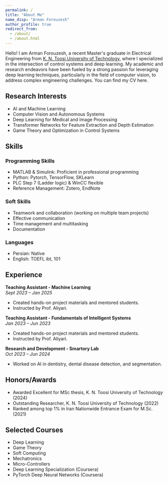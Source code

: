 ```yaml
---
permalink: /
title: "About Me"
name_disp: "Arman Forouzesh"
author_profile: true
redirect_from: 
  - /about/
  - /about.html
---
```


Hello! I am Arman Forouzesh, a recent Master's graduate in Electrical Engineering from [K. N. Toosi University of Technology](https://en.kntu.ac.ir/), where I specialized in the intersection of control systems and deep learning. My academic and research endeavors have been fueled by a strong passion for leveraging deep learning techniques, particularly in the field of computer vision, to address complex engineering challenges. You can find my CV here.

## Research Interests
- AI and Machine Learning
- Computer Vision and Autonomous Systems
- Deep Learning for Medical and Image Processing
- Transformer Networks for Feature Extraction and Depth Estimation
- Game Theory and Optimization in Control Systems

## Skills
### Programming Skills
- MATLAB & Simulink: Proficient in professional programming
- Python: Pytorch, TensorFlow, SKLearn
- PLC Step 7 (Ladder logic) & WinCC flexible
- Reference Management: Zotero, EndNote

### Soft Skills
- Teamwork and collaboration (working on multiple team projects)
- Effective communication
- Time management and multitasking
- Documentation

### Languages
- Persian: Native
- English: TOEFL ibt, 101

## Experience

**Teaching Assistant - Machine Learning**  
*Sept 2023 – Jan 2025*  
- Created hands-on project materials and mentored students.  
- Instructed by Prof. Aliyari.

**Teaching Assistant - Fundamentals of Intelligent Systems**  
*Jan 2023 – Jun 2023*  
- Created hands-on project materials and mentored students.  
- Instructed by Prof. Aliyari.

**Research and Development - Smartory Lab**  
*Oct 2023 – Jun 2024*  
- Worked on AI in dentistry, dental disease detection, and segmentation.

## Honors/Awards
- Awarded Excellent for MSc thesis, K. N. Toosi University of Technology (2024)
- Outstanding Researcher, K. N. Toosi University of Technology (2022)
- Ranked among top 1% in Iran Nationwide Entrance Exam for M.Sc. (2021)

## Selected Courses
- Deep Learning
- Game Theory
- Soft Computing
- Mechatronics
- Micro-Controllers
- Deep Learning Specialization (Coursera)
- PyTorch Deep Neural Networks (Coursera)
